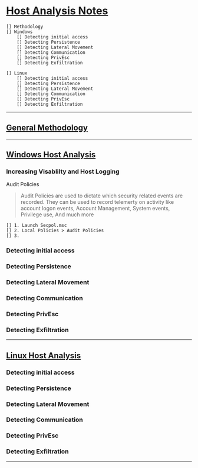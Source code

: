 # **<ins>Host Analysis Notes</ins>**

    [] Methodology
    [] Windows
        [] Detecting initial access
        [] Detecting Persistence
        [] Detecting Lateral Movement
        [] Detecting Communication
        [] Detecting PrivEsc
        [] Detecting Exfiltration

    [] Linux
        [] Detecting initial access
        [] Detecting Persistence
        [] Detecting Lateral Movement
        [] Detecting Communication
        [] Detecting PrivEsc
        [] Detecting Exfiltration
----------------------------------------------------------------------------
## **<ins>General Methodology</ins>**




----------------------------------------------------------------------------
## **<ins>Windows Host Analysis</ins>**

### **Increasing Visablilty and Host Logging**
Audit Policies
>Audit Policies are used to dictate which security related events are recorded. They can be used to record telemerty on activity like account logon events, Account Management, System events, Privilege use, And much more

```
[] 1. Launch Secpol.msc
[] 2. Local Policies > Audit Policies
[] 3. 
```
    

### **Detecting initial access**

### **Detecting Persistence**
    
### **Detecting Lateral Movement**
    
### **Detecting Communication**
    
### **Detecting PrivEsc**
    
### **Detecting Exfiltration**


----------------------------------------------------------------------------
## **<ins>Linux Host Analysis</ins>**

### **Detecting initial access**
        
### **Detecting Persistence**
    
### **Detecting Lateral Movement**
   
### **Detecting Communication**
    
### **Detecting PrivEsc**
    
### **Detecting Exfiltration**


----------------------------------------------------------------------------